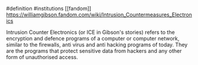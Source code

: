 #definition 
#institutions [[fandom]]
https://williamgibson.fandom.com/wiki/Intrusion_Countermeasures_Electronics

Intrusion Counter Electronics (or ICE in Gibson's stories) refers to the encryption and defence programs of a computer or computer network, similar to the firewalls, anti virus and anti hacking programs of today. They are the programs that protect sensitive data from hackers and any other form of unauthorised access.